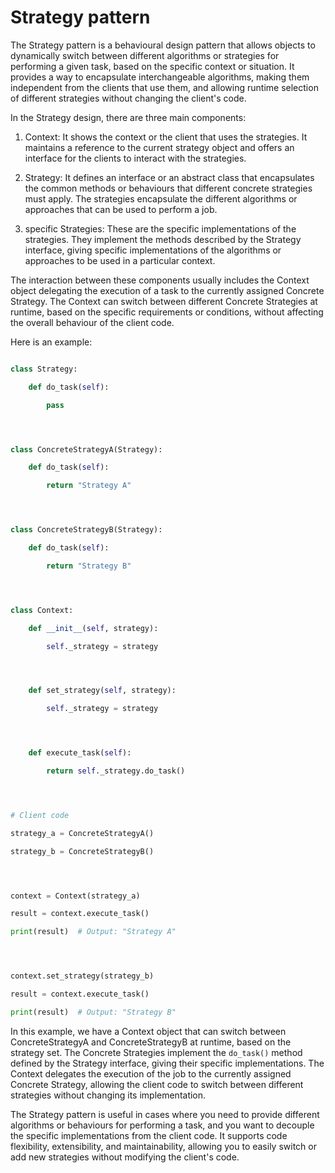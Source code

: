 # Strategy pattern

The Strategy pattern is a behavioural design pattern that allows objects to dynamically switch between different algorithms or strategies for performing a given task, based on the specific context or situation. It provides a way to encapsulate interchangeable algorithms, making them independent from the clients that use them, and allowing runtime selection of different strategies without changing the client's code.

In the Strategy design, there are three main components:

1. Context: It shows the context or the client that uses the strategies. It maintains a reference to the current strategy object and offers an interface for the clients to interact with the strategies.

2. Strategy: It defines an interface or an abstract class that encapsulates the common methods or behaviours that different concrete strategies must apply. The strategies encapsulate the different algorithms or approaches that can be used to perform a job.

3. specific Strategies: These are the specific implementations of the strategies. They implement the methods described by the Strategy interface, giving specific implementations of the algorithms or approaches to be used in a particular context.

The interaction between these components usually includes the Context object delegating the execution of a task to the currently assigned Concrete Strategy. The Context can switch between different Concrete Strategies at runtime, based on the specific requirements or conditions, without affecting the overall behaviour of the client code.

Here is an example:

```python

class Strategy:

    def do_task(self):

        pass




class ConcreteStrategyA(Strategy):

    def do_task(self):

        return "Strategy A"




class ConcreteStrategyB(Strategy):

    def do_task(self):

        return "Strategy B"




class Context:

    def __init__(self, strategy):

        self._strategy = strategy




    def set_strategy(self, strategy):

        self._strategy = strategy




    def execute_task(self):

        return self._strategy.do_task()




# Client code

strategy_a = ConcreteStrategyA()

strategy_b = ConcreteStrategyB()




context = Context(strategy_a)

result = context.execute_task()

print(result)  # Output: "Strategy A"




context.set_strategy(strategy_b)

result = context.execute_task()

print(result)  # Output: "Strategy B"

```






In this example, we have a Context object that can switch between ConcreteStrategyA and ConcreteStrategyB at runtime, based on the strategy set. The Concrete Strategies implement the `do_task()` method defined by the Strategy interface, giving their specific implementations. The Context delegates the execution of the job to the currently assigned Concrete Strategy, allowing the client code to switch between different strategies without changing its implementation.

The Strategy pattern is useful in cases where you need to provide different algorithms or behaviours for performing a task, and you want to decouple the specific implementations from the client code. It supports code flexibility, extensibility, and maintainability, allowing you to easily switch or add new strategies without modifying the client's code.
